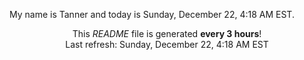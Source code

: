 My name is Tanner and today is Sunday, December 22, 4:18 AM EST.

<p align="center">This <i>README</i> file is generated <b>every 3 hours</b>!</br>Last refresh: Sunday, December 22, 4:18 AM EST<br /></p>

